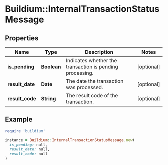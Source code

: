 # Buildium::InternalTransactionStatusMessage

## Properties

| Name | Type | Description | Notes |
| ---- | ---- | ----------- | ----- |
| **is_pending** | **Boolean** | Indicates whether the transaction is pending processing. | [optional] |
| **result_date** | **Date** | The date the transaction was processed. | [optional] |
| **result_code** | **String** | The result code of the transaction. | [optional] |

## Example

```ruby
require 'buildium'

instance = Buildium::InternalTransactionStatusMessage.new(
  is_pending: null,
  result_date: null,
  result_code: null
)
```

